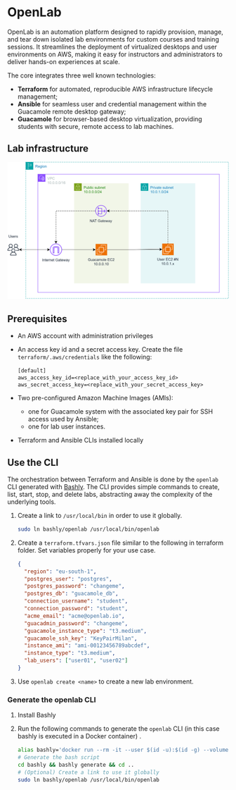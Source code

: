 # OpenLab

OpenLab is an automation platform designed to rapidly provision, manage, and tear down isolated lab environments for custom courses and training sessions. It streamlines the deployment of virtualized desktops and user environments on AWS, making it easy for instructors and administrators to deliver hands-on experiences at scale.

The core integrates three well known technologies:

- **Terraform** for automated, reproducible AWS infrastructure lifecycle management;
- **Ansible** for seamless user and credential management within the Guacamole remote desktop gateway;
- **Guacamole** for browser-based desktop virtualization, providing students with secure, remote access to lab machines.

## Lab infrastructure

![Topology](diagram/topology.svg)

## Prerequisites

- An AWS account with administration privileges
- An access key id and a secret access key. Create the file `terraform/.aws/credentials` like the following:

  ```plaintext
  [default]
  aws_access_key_id=<replace_with_your_access_key_id>
  aws_secret_access_key=<replace_with_your_secret_access_key>
  ```

- Two pre-configured Amazon Machine Images (AMIs):

  - one for Guacamole system with the associated key pair for SSH access used by Ansible;
  - one for lab user instances.

- Terraform and Ansible CLIs installed locally

## Use the CLI

The orchestration between Terraform and Ansible is done by the `openlab` CLI generated with [Bashly](https://bashly.dev/).
The CLI provides simple commands to create, list, start, stop, and delete labs, abstracting away the complexity of the underlying tools.

1. Create a link to `/usr/local/bin` in order to use it globally.

   ```sh
   sudo ln bashly/openlab /usr/local/bin/openlab
   ```

2. Create a `terraform.tfvars.json` file similar to the following in terraform folder. Set variables properly for your use case.

   ```json
   {
     "region": "eu-south-1",
     "postgres_user": "postgres",
     "postgres_password": "changeme",
     "postgres_db": "guacamole_db",
     "connection_username": "student",
     "connection_password": "student",
     "acme_email": "acme@openlab.io",
     "guacadmin_password": "changeme",
     "guacamole_instance_type": "t3.medium",
     "guacamole_ssh_key": "KeyPairMilan",
     "instance_ami": "ami-00123456789abcdef",
     "instance_type": "t3.medium",
     "lab_users": ["user01", "user02"]
   }
   ```

3. Use `openlab create <name>` to create a new lab environment.

### Generate the openlab CLI

1. Install Bashly

2. Run the following commands to generate the `openlab` CLI (in this case bashly is executed in a Docker container) .

   ```sh
   alias bashly='docker run --rm -it --user $(id -u):$(id -g) --volume "$PWD:/app" dannyben/bashly'
   # Generate the bash script
   cd bashly && bashly generate && cd ..
   # (Optional) Create a link to use it globally
   sudo ln bashly/openlab /usr/local/bin/openlab
   ```
